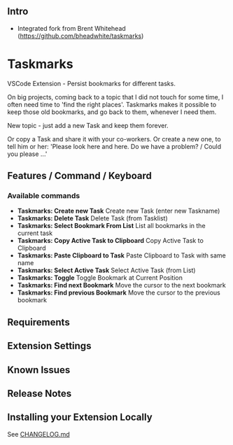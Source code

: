 ## Intro

- Integrated fork from Brent Whitehead (https://github.com/bheadwhite/taskmarks)

# Taskmarks

VSCode Extension - Persist bookmarks for different tasks.

On big projects, coming back to a topic that I did not touch for some time, I often need time to 'find the right places'. Taskmarks makes it possible to keep those old bookmarks, and go back to them, whenever I need them.

New topic - just add a new Task and keep them forever.

Or copy a Task and share it with your co-workers. Or create a new one, to tell him or her: 'Please look here and here. Do we have a problem? / Could you please ...'

## Features / Command / Keyboard

### Available commands

- **Taskmarks: Create new Task** Create new Task (enter new Taskname)
- **Taskmarks: Delete Task** Delete Task (from Tasklist)
- **Taskmarks: Select Bookmark From List** List all bookmarks in the current task
- **Taskmarks: Copy Active Task to Clipboard** Copy Active Task to Clipboard
- **Taskmarks: Paste Clipboard to Task** Paste Clipboard to Task with same name
- **Taskmarks: Select Active Task** Select Active Task (from List)
- **Taskmarks: Toggle** Toggle Bookmark at Current Position
- **Taskmarks: Find next Bookmark** Move the cursor to the next bookmark
- **Taskmarks: Find previous Bookmark** Move the cursor to the previous bookmark

## Requirements

## Extension Settings

## Known Issues

## Release Notes

## Installing your Extension Locally

See [CHANGELOG.md](https://github.com/norbertK/taskmarks/blob/master/CHANGELOG.md)
